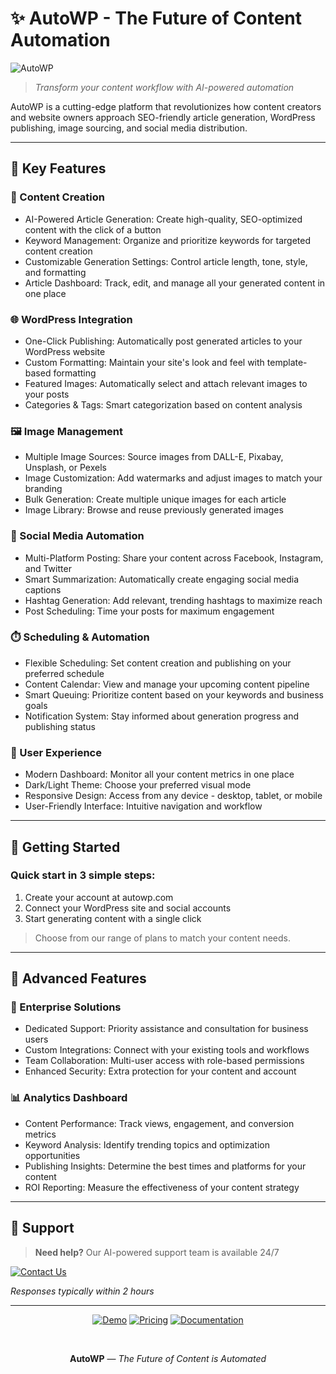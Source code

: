 # ✨ AutoWP - The Future of Content Automation

![AutoWP](https://img.shields.io/badge/AutoWP-Next%20Gen%20Content%20Platform-blue?style=for-the-badge&logo=wordpress)

> *Transform your content workflow with AI-powered automation*

AutoWP is a cutting-edge platform that revolutionizes how content creators and website owners approach SEO-friendly article generation, WordPress publishing, image sourcing, and social media distribution.

---

## 🚀 Key Features

### 🤖 Content Creation
- AI-Powered Article Generation: Create high-quality, SEO-optimized content with the click of a button
- Keyword Management: Organize and prioritize keywords for targeted content creation
- Customizable Generation Settings: Control article length, tone, style, and formatting
- Article Dashboard: Track, edit, and manage all your generated content in one place

### 🌐 WordPress Integration
- One-Click Publishing: Automatically post generated articles to your WordPress website
- Custom Formatting: Maintain your site's look and feel with template-based formatting
- Featured Images: Automatically select and attach relevant images to your posts
- Categories & Tags: Smart categorization based on content analysis

### 🖼️ Image Management
- Multiple Image Sources: Source images from DALL-E, Pixabay, Unsplash, or Pexels
- Image Customization: Add watermarks and adjust images to match your branding
- Bulk Generation: Create multiple unique images for each article
- Image Library: Browse and reuse previously generated images

### 📱 Social Media Automation
- Multi-Platform Posting: Share your content across Facebook, Instagram, and Twitter
- Smart Summarization: Automatically create engaging social media captions
- Hashtag Generation: Add relevant, trending hashtags to maximize reach
- Post Scheduling: Time your posts for maximum engagement

### ⏱️ Scheduling & Automation
- Flexible Scheduling: Set content creation and publishing on your preferred schedule
- Content Calendar: View and manage your upcoming content pipeline
- Smart Queuing: Prioritize content based on your keywords and business goals
- Notification System: Stay informed about generation progress and publishing status

### 🎨 User Experience
- Modern Dashboard: Monitor all your content metrics in one place
- Dark/Light Theme: Choose your preferred visual mode
- Responsive Design: Access from any device - desktop, tablet, or mobile
- User-Friendly Interface: Intuitive navigation and workflow

---

## 🚀 Getting Started

### Quick start in 3 simple steps:
1. Create your account at autowp.com
2. Connect your WordPress site and social accounts 
3. Start generating content with a single click

> Choose from our range of plans to match your content needs.

---

## 💎 Advanced Features

### 🏢 Enterprise Solutions
- Dedicated Support: Priority assistance and consultation for business users
- Custom Integrations: Connect with your existing tools and workflows
- Team Collaboration: Multi-user access with role-based permissions
- Enhanced Security: Extra protection for your content and account

### 📊 Analytics Dashboard
- Content Performance: Track views, engagement, and conversion metrics
- Keyword Analysis: Identify trending topics and optimization opportunities
- Publishing Insights: Determine the best times and platforms for your content
- ROI Reporting: Measure the effectiveness of your content strategy

---

## 🔧 Support

> **Need help?** Our AI-powered support team is available 24/7

[![Contact Us](https://img.shields.io/badge/Contact_Support-Get_Help_Now-green?style=for-the-badge&logo=mail)](https://autowp.com/support)

*Responses typically within 2 hours*

---

<div align="center">

[![Demo](https://img.shields.io/badge/View_Demo-Try_Now-blue?style=for-the-badge)](https://demo.autowp.com)
[![Pricing](https://img.shields.io/badge/View_Pricing-Plans-orange?style=for-the-badge)](https://autowp.com/pricing)
[![Documentation](https://img.shields.io/badge/Documentation-Read_More-lightgrey?style=for-the-badge)](https://docs.autowp.com)

<br>

**AutoWP** — *The Future of Content is Automated*
</div>
